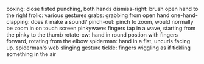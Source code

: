 boxing: close fisted punching, both hands
dismiss-right: brush open hand to the right
frolic: various gestures
grabs: grabbing from open hand
one-hand-clapping: does it make a sound?
pinch-out: pinch to zoom, would normally be zoom in on touch screen
pinkywave: fingers tap in a wave, starting from the pinky to the thumb
rotate-cw: hand in round postion with fingers forward, rotating from the elbow
spiderman: hand in a fist, uncurls facing up. spiderman's web slinging gesture
tickle: fingers wiggling as if tickling something in the air
